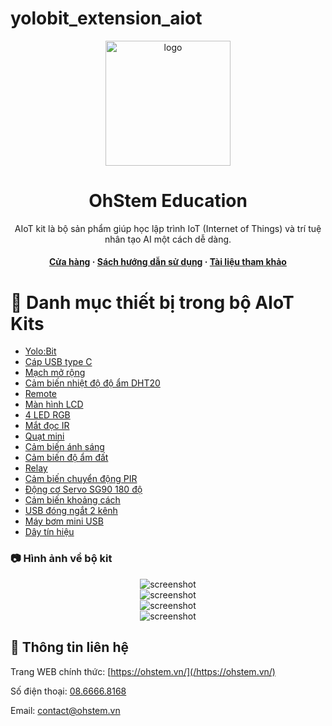 # yolobit_extension_aiot

<div align="center">

  <img src="assets/logo.png" alt="logo" width="200" height="auto" />
  <h1>OhStem Education</h1>
  
  <p>
    AIoT kit là bộ sản phẩm giúp học lập trình IoT (Internet of Things) và trí tuệ nhân tạo AI một cách dễ dàng.
  </p>
  
<!-- Badges -->
  
<h4>
    <a href="https://ohstem.vn/product/aiot-kit-hoc-lap-trinh-iot-va-ai/">Cửa hàng</a>
    <span> · </span>
    <a href="https://drive.google.com/file/d/1XpBR5jYpCiuZ7BHxXXskfqOK_cRgNH_m/view">Sách hướng dẫn sử dụng</a>
  <span> · </span>
    <a href="https://docs.ohstem.vn/en/latest/yolobit_v2/aiot.html">Tài liệu tham khảo</a>
</div>

<!-- Danh sách các thiết bị trong bộ AIoT Kits-->

# :notebook_with_decorative_cover: Danh mục thiết bị trong bộ AIoT Kits

- [Yolo:Bit](https://ohstem.vn/product/may-tinh-lap-trinh-yolobit/)
- [Cáp USB type C](https://ohstem.vn/product/day-cap-ket-noi-micro-usb-1m/)
- [Mạch mở rộng](https://ohstem.vn/product/grove-shield/)
- [Cảm biến nhiệt độ độ ẩm DHT20](https://ohstem.vn/product/cam-bien-dht20/)
- [Remote](https://ohstem.vn/product/remote-dieu-khien/)
- [Màn hình LCD](https://ohstem.vn/product/man-hinh-lcd-1602/)
- [4 LED RGB](https://ohstem.vn/product/module-4-led-rgb/)
- [Mắt đọc IR](https://ohstem.vn/product/mat-doc-hong-ngoai-ir/)
- [Quạt mini](https://ohstem.vn/product/dong-co-quat-mini/)
- [Cảm biến ánh sáng](https://ohstem.vn/product/cam-bien-anh-sang/)
- [Cảm biến độ ẩm đất](https://ohstem.vn/product/cam-bien-do-am-dat/)
- [Relay](https://ohstem.vn/product/relay/)
- [Cảm biến chuyển động PIR](https://ohstem.vn/product/cam-bien-pir/)
- [Động cơ Servo SG90 180 độ](https://ohstem.vn/product/dong-co-servo-mg90s/)
- [Cảm biến khoảng cách](https://ohstem.vn/product/cam-bien-sieu-am/)
- [USB đóng ngắt 2 kênh](https://ohstem.vn/product/module-dong-ngat-2-kenh/)
- [Máy bơm mini USB](https://ohstem.vn/product/may-bom-mini/)
- [Dây tín hiệu](https://ohstem.vn/product/day-noi-tin-hieu/)

<!-- Screenshots -->

### :camera: Hình ảnh về bộ kit

<div align="center"> 
  <img src="assets/1.png" alt="screenshot" />
</div>

<div align="center"> 
  <img src="assets/2.png" alt="screenshot" />
</div>

<div align="center"> 
  <img src="assets/3.png" alt="screenshot" />
</div>

<div align="center"> 
  <img src="assets/app.png" alt="screenshot" />
</div>
<!-- Contact -->

## :handshake: Thông tin liên hệ

Trang WEB chính thức: [https://ohstem.vn/](/https://ohstem.vn/)

Số điện thoại: [08.6666.8168](08.6666.8168)

Email: [contact@ohstem.vn](contact@ohstem.vn)
